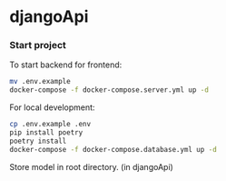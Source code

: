 # djangoApi

### Start project
To start backend for frontend:
```bash
mv .env.example
docker-compose -f docker-compose.server.yml up -d
```

For local development:
```bash
cp .env.example .env
pip install poetry
poetry install
docker-compose -f docker-compose.database.yml up -d
```

Store model in root directory. (in djangoApi)